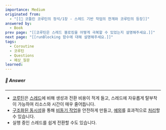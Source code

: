 ```yaml
---
importance: Medium
originated from:
  - "[[📘 코틀린 코루틴의 정석/1장 - 스레드 기반 작업의 한계와 코루틴의 등장]]"
answered by:
  - Book
prev page: "[[코루틴은 스레드 블로킹을 어떻게 극복할 수 있었는지 설명해주세요.]]"
next page: "[[runBlocking 함수에 대해 설명해주세요.]]"
tags:
  - Coroutine
  - 코루틴
  - Questions
  - 예상_질문
learned:
---
```

##### 💬 Answer
---
- [코루틴](코루틴.md)은 [스레드](스레드.md)에 비해 생성과 전환 비용이 적게 들고, 스레드에 자유롭게 탈부착이 가능하여 리소스와 시간이 매우 줄어듭니다. 
- [구조화된 동시성](구조화된%20동시성.md)을 통해 [비동기 작업](비동기%20작업.md)을 안전하게 만들고, [예외](예외.md)를 효과적으로 [처리](예외%20처리.md)할 수 있습니다. 
- 실행 중인 스레드를 쉽게 전환할 수도 있습니다.
